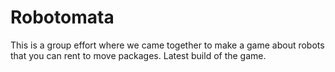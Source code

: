 # Robotomata
This is a group effort where we came together to make a game about robots that you can rent to move packages.  Latest build of the game.
